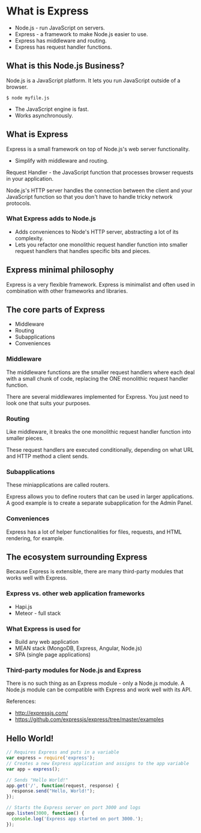 # What is Express

* Node.js - run JavaScript on servers.
* Express - a framework to make Node.js easier to use.
* Express has middleware and routing.
* Express has request handler functions.

## What is this Node.js Business?

Node.js is a JavaScript platform. It lets you run JavaScript outside of a browser.

```
$ node myfile.js
```

* The JavaScript engine is fast.
* Works asynchronously.

## What is Express

Express is a small framework on top of Node.js's web server functionality.

* Simplify with middleware and routing.

Request Handler - the JavaScript function that processes browser requests in your application.

Node.js's HTTP server handles the connection between the client and your JavaScript function so that you don't have to handle tricky network protocols.

### What Express adds to Node.js

* Adds conveniences to Node's HTTP server, abstracting a lot of its complexity.
* Lets you refactor one monolithic request handler function into smaller request handlers that handles specific bits and pieces.

## Express minimal philosophy

Express is a very flexible framework. Express is minimalist and often used in combination with other frameworks and libraries.

## The core parts of Express

* Middleware
* Routing
* Subapplications
* Conveniences

### Middleware

The middleware functions are the smaller request handlers where each deal with a small chunk of code, replacing the ONE monolithic request handler function.

There are several middlewares implemented for Express. You just need to look one that suits your purposes.

### Routing

Like middleware, it breaks the one monolithic request handler function into smaller pieces.

These request handlers are executed conditionally, depending on what URL and HTTP method a client sends.

### Subapplications

These miniapplications are called routers.

Express allows you to define routers that can be used in larger applications.
A good example is to create a separate subapplication for the Admin Panel.

### Conveniences

Express has a lot of helper functionalities for files, requests, and HTML rendering, for example.

## The ecosystem surrounding Express

Because Express is extensible, there are many third-party modules that works well with Express.

### Express vs. other web application frameworks

* Hapi.js
* Meteor - full stack

### What Express is used for

* Build any web application
* MEAN stack (MongoDB, Express, Angular, Node.js)
* SPA (single page applications)

### Third-party modules for Node.js and Express

There is no such thing as an Express module - only a Node.js module.
A Node.js module can be compatible with Express and work well with its API.

References:
* http://expressjs.com/
* https://github.com/expressjs/express/tree/master/examples

## Hello World!

```javascript
// Requires Express and puts in a variable
var express = require('express');
// Creates a new Express application and assigns to the app variable
var app = express();

// Sends "Hello World!"
app.get('/', function(request, response) {
  response.send("Hello, World!");
});

// Starts the Express server on port 3000 and logs
app.listen(3000, function() {
  console.log('Express app started on port 3000.');
});
```
